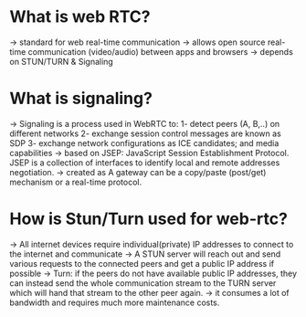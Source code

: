 # What is web RTC?

-> standard for web real-time communication 
-> allows open source real-time communication (video/audio) between apps and browsers
-> depends on STUN/TURN & Signaling
# What is signaling?

-> Signaling is a process used in WebRTC to:
1- detect peers (A, B,..) on different networks
2- exchange session control messages are known as SDP
3- exchange network configurations as ICE candidates; and media capabilities
-> based on JSEP: JavaScript Session Establishment Protocol. JSEP is a collection of interfaces to identify local and remote addresses negotiation.
-> created as A gateway can be a copy/paste (post/get) mechanism or a real-time protocol.

# How is Stun/Turn used for web-rtc?
-> All internet devices require individual(private) IP addresses to connect to the internet and communicate
-> A STUN server will reach out and send various requests to the connected peers and get a public IP address if possible
-> Turn: if the peers do not have available public IP addresses, they can instead send the whole communication stream to the TURN server which will hand that stream to the other peer again.
->  it consumes a lot of bandwidth and requires much more maintenance costs.
